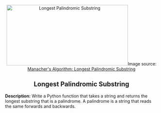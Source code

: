 
<p align="center">
<img width="400" height="200" src="https://gabrielghe.github.io/assets/themes/images/2016-02-27-manachers-algorithm-longest-palindromic-substring7.gif" alt="Longest Palindromic Substring"
<figcaption>Image source: <a href="https://gabrielghe.github.io/university/2016/02/27/manachers-algorithm-longest-palindromic-substring">Manacher's Algorithm: Longest Palindromic Substring</a></figcaption>
</p>


<h2 align="center">
Longest Palindromic Substring
</h2>


<b>Description:</b> Write a Python function that takes a string and returns the longest substring that is a palindrome. A palindrome is a string that reads the same forwards and backwards.
